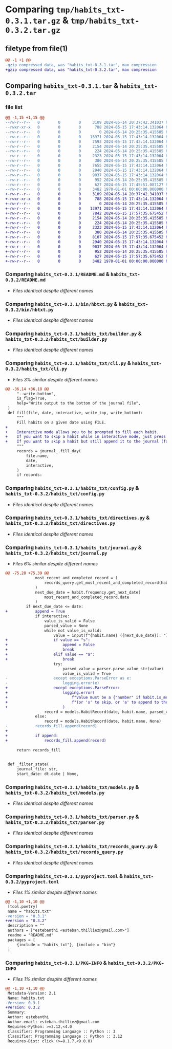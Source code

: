 # Comparing `tmp/habits_txt-0.3.1.tar.gz` & `tmp/habits_txt-0.3.2.tar.gz`

## filetype from file(1)

```diff
@@ -1 +1 @@
-gzip compressed data, was "habits_txt-0.3.1.tar", max compression
+gzip compressed data, was "habits_txt-0.3.2.tar", max compression
```

## Comparing `habits_txt-0.3.1.tar` & `habits_txt-0.3.2.tar`

### file list

```diff
@@ -1,15 +1,15 @@
--rw-r--r--   0        0        0     3109 2024-05-14 20:37:42.341037 habits_txt-0.3.1/README.md
--rwxr-xr-x   0        0        0      788 2024-05-15 17:43:14.132064 habits_txt-0.3.1/bin/hbtxt.py
--rw-r--r--   0        0        0        0 2024-05-14 20:25:35.415585 habits_txt-0.3.1/habits_txt/__init__.py
--rw-r--r--   0        0        0    13971 2024-05-15 17:43:14.132064 habits_txt-0.3.1/habits_txt/builder.py
--rw-r--r--   0        0        0     7593 2024-05-15 17:43:14.132064 habits_txt-0.3.1/habits_txt/cli.py
--rw-r--r--   0        0        0     2154 2024-05-14 20:25:35.415585 habits_txt-0.3.1/habits_txt/config.py
--rw-r--r--   0        0        0      224 2024-05-14 20:25:35.415585 habits_txt-0.3.1/habits_txt/defaults.py
--rw-r--r--   0        0        0     2323 2024-05-15 17:43:14.132064 habits_txt-0.3.1/habits_txt/directives.py
--rw-r--r--   0        0        0      380 2024-05-14 20:25:35.415585 habits_txt-0.3.1/habits_txt/exceptions.py
--rw-r--r--   0        0        0     7655 2024-05-15 17:43:14.132064 habits_txt-0.3.1/habits_txt/journal.py
--rw-r--r--   0        0        0     2940 2024-05-15 17:43:14.132064 habits_txt-0.3.1/habits_txt/models.py
--rw-r--r--   0        0        0     9037 2024-05-15 17:43:14.132064 habits_txt-0.3.1/habits_txt/parser.py
--rw-r--r--   0        0        0      952 2024-05-14 20:25:35.415585 habits_txt-0.3.1/habits_txt/records_query.py
--rw-r--r--   0        0        0      627 2024-05-15 17:45:51.087127 habits_txt-0.3.1/pyproject.toml
--rw-r--r--   0        0        0     3482 1970-01-01 00:00:00.000000 habits_txt-0.3.1/PKG-INFO
+-rw-r--r--   0        0        0     3109 2024-05-14 20:37:42.341037 habits_txt-0.3.2/README.md
+-rwxr-xr-x   0        0        0      788 2024-05-15 17:43:14.132064 habits_txt-0.3.2/bin/hbtxt.py
+-rw-r--r--   0        0        0        0 2024-05-14 20:25:35.415585 habits_txt-0.3.2/habits_txt/__init__.py
+-rw-r--r--   0        0        0    13971 2024-05-15 17:43:14.132064 habits_txt-0.3.2/habits_txt/builder.py
+-rw-r--r--   0        0        0     7842 2024-05-15 17:57:35.675452 habits_txt-0.3.2/habits_txt/cli.py
+-rw-r--r--   0        0        0     2154 2024-05-14 20:25:35.415585 habits_txt-0.3.2/habits_txt/config.py
+-rw-r--r--   0        0        0      224 2024-05-14 20:25:35.415585 habits_txt-0.3.2/habits_txt/defaults.py
+-rw-r--r--   0        0        0     2323 2024-05-15 17:43:14.132064 habits_txt-0.3.2/habits_txt/directives.py
+-rw-r--r--   0        0        0      380 2024-05-14 20:25:35.415585 habits_txt-0.3.2/habits_txt/exceptions.py
+-rw-r--r--   0        0        0     8107 2024-05-15 17:57:35.675452 habits_txt-0.3.2/habits_txt/journal.py
+-rw-r--r--   0        0        0     2940 2024-05-15 17:43:14.132064 habits_txt-0.3.2/habits_txt/models.py
+-rw-r--r--   0        0        0     9037 2024-05-15 17:43:14.132064 habits_txt-0.3.2/habits_txt/parser.py
+-rw-r--r--   0        0        0      952 2024-05-14 20:25:35.415585 habits_txt-0.3.2/habits_txt/records_query.py
+-rw-r--r--   0        0        0      627 2024-05-15 17:57:35.675452 habits_txt-0.3.2/pyproject.toml
+-rw-r--r--   0        0        0     3482 1970-01-01 00:00:00.000000 habits_txt-0.3.2/PKG-INFO
```

### Comparing `habits_txt-0.3.1/README.md` & `habits_txt-0.3.2/README.md`

 * *Files identical despite different names*

### Comparing `habits_txt-0.3.1/bin/hbtxt.py` & `habits_txt-0.3.2/bin/hbtxt.py`

 * *Files identical despite different names*

### Comparing `habits_txt-0.3.1/habits_txt/builder.py` & `habits_txt-0.3.2/habits_txt/builder.py`

 * *Files identical despite different names*

### Comparing `habits_txt-0.3.1/habits_txt/cli.py` & `habits_txt-0.3.2/habits_txt/cli.py`

 * *Files 3% similar despite different names*

```diff
@@ -36,14 +36,18 @@
     "--write-bottom",
     is_flag=True,
     help="Write output to the bottom of the journal file",
 )
 def fill(file, date, interactive, write_top, write_bottom):
     """
     Fill habits on a given date using FILE.
+
+    Interactive mode allows you to be prompted to fill each habit.
+    If you want to skip a habit while in interactive mode, just press 's'.
+    If you want to skip a habit but still append it to the journal (for manual filling later), press 'a'.
     """
     records = journal_.fill_day(
         file.name,
         date,
         interactive,
     )
     if records:
```

### Comparing `habits_txt-0.3.1/habits_txt/config.py` & `habits_txt-0.3.2/habits_txt/config.py`

 * *Files identical despite different names*

### Comparing `habits_txt-0.3.1/habits_txt/directives.py` & `habits_txt-0.3.2/habits_txt/directives.py`

 * *Files identical despite different names*

### Comparing `habits_txt-0.3.1/habits_txt/journal.py` & `habits_txt-0.3.2/habits_txt/journal.py`

 * *Files 6% similar despite different names*

```diff
@@ -75,28 +75,39 @@
             most_recent_and_completed_record = (
                 records_query.get_most_recent_and_completed_record(habit, habit_records)
             )
             next_due_date = habit.frequency.get_next_date(
                 most_recent_and_completed_record.date
             )
         if next_due_date <= date:
+            append = True
             if interactive:
                 value_is_valid = False
                 parsed_value = None
                 while not value_is_valid:
                     value = input(f"{habit.name} ({next_due_date}): ")
+                    if value == "s":
+                        append = False
+                        break
+                    elif value == "a":
+                        break
                     try:
                         parsed_value = parser.parse_value_str(value)
                         value_is_valid = True
-                    except exceptions.ParseError as e:
-                        logging.error(e)
+                    except exceptions.ParseError:
+                        logging.error(
+                            f"Value must be a {"number" if habit.is_measurable else "boolean"}.\n"
+                            f"(or 's' to skip, or 'a' to append to the journal but fill manually later)"
+                        )
                 record = models.HabitRecord(date, habit.name, parsed_value)
             else:
                 record = models.HabitRecord(date, habit.name, None)
-            records_fill.append(record)
+
+            if append:
+                records_fill.append(record)
 
     return records_fill
 
 
 def _filter_state(
     journal_file: str,
     start_date: dt.date | None,
```

### Comparing `habits_txt-0.3.1/habits_txt/models.py` & `habits_txt-0.3.2/habits_txt/models.py`

 * *Files identical despite different names*

### Comparing `habits_txt-0.3.1/habits_txt/parser.py` & `habits_txt-0.3.2/habits_txt/parser.py`

 * *Files identical despite different names*

### Comparing `habits_txt-0.3.1/habits_txt/records_query.py` & `habits_txt-0.3.2/habits_txt/records_query.py`

 * *Files identical despite different names*

### Comparing `habits_txt-0.3.1/pyproject.toml` & `habits_txt-0.3.2/pyproject.toml`

 * *Files 1% similar despite different names*

```diff
@@ -1,10 +1,10 @@
 [tool.poetry]
 name = "habits.txt"
-version = "0.3.1"
+version = "0.3.2"
 description = ""
 authors = ["estebanthi <esteban.thilliez@gmail.com>"]
 readme = "README.md"
 packages = [
     {include = "habits_txt"}, {include = "bin"}
 ]
```

### Comparing `habits_txt-0.3.1/PKG-INFO` & `habits_txt-0.3.2/PKG-INFO`

 * *Files 1% similar despite different names*

```diff
@@ -1,10 +1,10 @@
 Metadata-Version: 2.1
 Name: habits.txt
-Version: 0.3.1
+Version: 0.3.2
 Summary: 
 Author: estebanthi
 Author-email: esteban.thilliez@gmail.com
 Requires-Python: >=3.12,<4.0
 Classifier: Programming Language :: Python :: 3
 Classifier: Programming Language :: Python :: 3.12
 Requires-Dist: click (>=8.1.7,<9.0.0)
```

